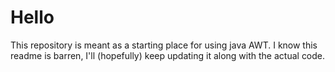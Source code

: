 # Hello

This repository is meant as a starting place for using java AWT.
I know this readme is barren, I'll (hopefully) keep updating it along with the actual code.
